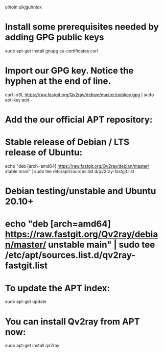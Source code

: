 oihoin
uikjguhnlok
# Install some prerequisites needed by adding GPG public keys
sudo apt-get install gnupg ca-certificates curl

# Import our GPG key. Notice the hyphen at the end of line.
curl -sSL https://raw.fastgit.org/Qv2ray/debian/master/pubkey.gpg | sudo apt-key add -

# Add the our official APT repository:
# Stable release of Debian / LTS release of Ubuntu:
echo "deb [arch=amd64] https://raw.fastgit.org/Qv2ray/debian/master/ stable main" | sudo tee /etc/apt/sources.list.d/qv2ray-fastgit.list
# Debian testing/unstable and Ubuntu 20.10+
# echo "deb [arch=amd64] https://raw.fastgit.org/Qv2ray/debian/master/ unstable main" | sudo tee /etc/apt/sources.list.d/qv2ray-fastgit.list
# To update the APT index:
sudo apt-get update

# You can install Qv2ray from APT now:
sudo apt-get install qv2ray
